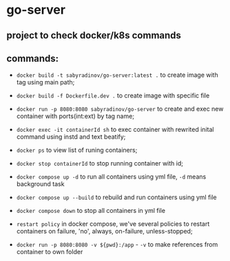 # go-server
## project to check docker/k8s commands

## commands:
- `docker build -t sabyradinov/go-server:latest .` to create image with tag using main path;
- `docker build -f Dockerfile.dev .` to create image with specific file
- `docker run -p 8080:8080 sabyradinov/go-server` to create and exec new container with ports(int:ext) by tag name;
- `docker exec -it containerId sh` to exec container with rewrited inital command using instd and text beatify;
- `docker ps` to view list of runing containers;
- `docker stop containerId` to stop running container with id;

- `docker compose up -d` to run all containers using yml file, `-d` means background task
- `docker compose up --build` to rebuild and run containers using yml file
- `docker compose down` to stop all containers in yml file
- `restart policy` in docker compose, we've several policies to restart containers on failure, 'no', always, on-failure, unless-stopped;

- `docker run -p 8080:8080 -v ${pwd}:/app` - `-v` to make references from container to own folder